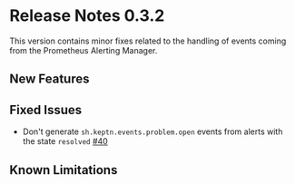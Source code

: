 # Release Notes 0.3.2

This version contains minor fixes related to the handling of events coming from the Prometheus Alerting Manager.

## New Features

## Fixed Issues

- Don't generate `sh.keptn.events.problem.open` events from alerts with the state `resolved` [#40](https://github.com/keptn-contrib/prometheus-service/issues/40)

## Known Limitations
